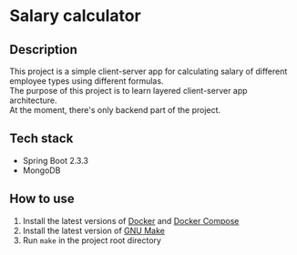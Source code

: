 # Salary calculator

## Description

This project is a simple client-server app for calculating salary of
different employee types using different formulas.\
The purpose of this project is to learn layered client-server app architecture.\
At the moment, there's only backend part of the project.

## Tech stack

* Spring Boot 2.3.3
* MongoDB

## How to use

1. Install the latest versions of [Docker](https://www.docker.com/)
and [Docker Compose](https://docs.docker.com/compose/)
2. Install the latest version of [GNU Make](https://www.gnu.org/software/make/)
3. Run `make` in the project root directory
